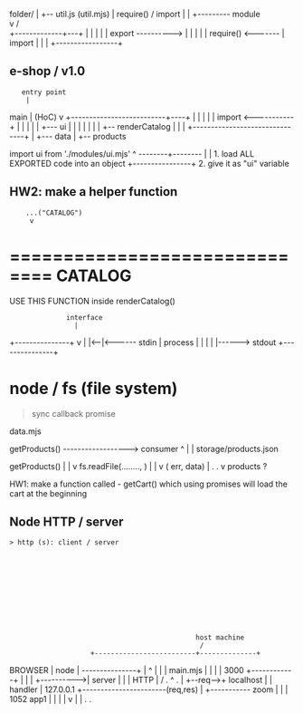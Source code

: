 



folder/
  |
  +-- util.js (util.mjs)
        |
      require() / import
        |
        |       +--------- module  
        v      /   
+-------------+---+
|                 |
|                 |
|      export ---------->
|                 |
|                 |
|      require() <-------
|      import     |
|                 |
+-----------------+










## e-shop / v1.0



       entry point
        |
   main |
  (HoC) v
+--------------------------+----+
|                               |
|                               |
|                  import    <-----------+
|                               |        |
|                               |        +--- ui
|                               |        |     |
|                               |        |     +-- renderCatalog
|                               |        |
+-------------------------------+        |
                                         +--- data
                                               |
                                               +-- products







import ui from './modules/ui.mjs'
       ^        --------+--------
       |                |  1. load ALL EXPORTED code into an object
       +----------------+  2. give it as "ui" variable










## HW2: make a helper function
        ...("CATALOG")
         v
==============================
CATALOG
==============================

USE THIS FUNCTION inside renderCatalog()






                  interface
                    |
+---------------+   v
|               |<--|<------ stdin
|    process    |   |
|               |   |------> stdout
+---------------+















# node / fs (file system)
  > sync
  > callback
  > promise



data.mjs

  getProducts() ------------------> consumer
   ^
   |
   |
  storage/products.json







  getProducts()
   |
   |
   v
  fs.readFile(........,   )
                        |
                        |
                        v
                      ( err, data)
                        |
                        .
                        .
                        v
                      products ?













HW1: make a function called - getCart()
     which using promises will load the cart at the beginning













## Node HTTP / server
    > http (s): client / server











                                                  host machine
                                                   /
                        +-------------------------+--------------+
 BROWSER                |                       node             |
---------------+        |                         ^              |
               |        |                main.mjs |              |
               |        |    3000       +------------+           |
               |        |   +---------->| server     |           |
               | HTTP   |  /            .     ^      .           |
               +--req-->+  localhost          |                  |  handler
                        |  127.0.0.1          +-----------------------(req,res)
                        | +----------- zoom                      |          |
                        |    1052      app1                      |          |
                        |                                        |          v
                        |                                        |
                        .                                        .







                        

